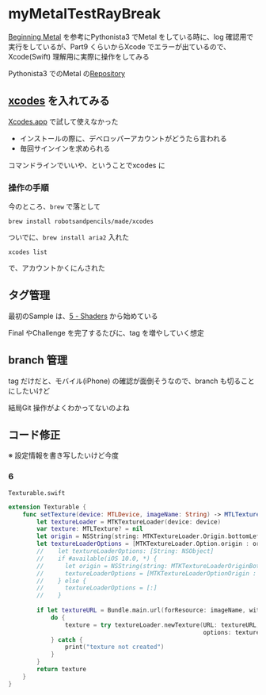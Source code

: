 # myMetalTestRayBreak

[Beginning Metal](https://www.raywenderlich.com/3537-beginning-metal/lessons/1) を参考にPythonista3 でMetal をしている時に、log 確認用で実行をしているが、Part9 くらいからXcode でエラーが出ているので、Xcode(Swift) 理解用に実際に操作をしてみる


Pythonista3 でのMetal の[Repository](https://github.com/pome-ta/pystaMetalStudy)


## [xcodes](https://github.com/RobotsAndPencils/xcodes) を入れてみる


[Xcodes.app](https://github.com/RobotsAndPencils/XcodesApp) で試して使えなかった

- インストールの際に、デベロッパーアカウントがどうたら言われる
- 毎回サインインを求められる


コマンドラインでいいや、ということでxcodes に

### 操作の手順

今のところ、`brew` で落として


```
brew install robotsandpencils/made/xcodes
```

ついでに、`brew install aria2` 入れた


```
xcodes list
```

で、アカウントかくにんされた




## タグ管理

最初のSample は、[5 - Shaders](https://www.raywenderlich.com/3537-beginning-metal/lessons/5) から始めている

Final やChallenge を完了するたびに、tag を増やしていく想定

## branch 管理

tag だけだと、モバイル(iPhone) の確認が面倒そうなので、branch も切ることにしたいけど

結局Git 操作がよくわかってないのよね


## コード修正

※ 設定情報を書き写したいけど今度

### 6

`Texturable.swift`

``` .swift
extension Texturable {
    func setTexture(device: MTLDevice, imageName: String) -> MTLTexture? {
        let textureLoader = MTKTextureLoader(device: device)
        var texture: MTLTexture? = nil
        let origin = NSString(string: MTKTextureLoader.Origin.bottomLeft.rawValue)
        let textureLoaderOptions = [MTKTextureLoader.Option.origin : origin]
        //    let textureLoaderOptions: [String: NSObject]
        //    if #available(iOS 10.0, *) {
        //      let origin = NSString(string: MTKTextureLoaderOriginBottomLeft)
        //      textureLoaderOptions = [MTKTextureLoaderOptionOrigin : origin]
        //    } else {
        //      textureLoaderOptions = [:]
        //    }
        
        if let textureURL = Bundle.main.url(forResource: imageName, withExtension: nil) {
            do {
                texture = try textureLoader.newTexture(URL: textureURL,
                                                       options: textureLoaderOptions)
            } catch {
                print("texture not created")
            }
        }
        return texture
    }
}
```

